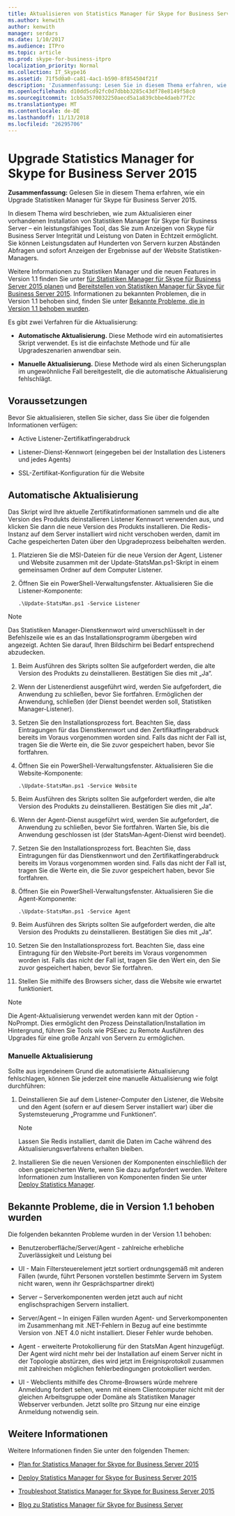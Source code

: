 ```yaml
---
title: Aktualisieren von Statistics Manager für Skype for Business Server 2015
ms.author: kenwith
author: kenwith
manager: serdars
ms.date: 1/10/2017
ms.audience: ITPro
ms.topic: article
ms.prod: skype-for-business-itpro
localization_priority: Normal
ms.collection: IT_Skype16
ms.assetid: 71f5d0a0-ca81-4ac1-b590-8f854504f21f
description: 'Zusammenfassung: Lesen Sie in diesem Thema erfahren, wie Statistiken Manager für Skype für Business Server 2015 zu aktualisieren.'
ms.openlocfilehash: d10dd5cd92fc0d7dbbb3285c43df78e8149f58c0
ms.sourcegitcommit: 1cb5a3570032250aecd5a1a839cbbe4daeb77f2c
ms.translationtype: MT
ms.contentlocale: de-DE
ms.lasthandoff: 11/13/2018
ms.locfileid: "26295706"
---
```

# <a name="upgrade-statistics-manager-for-skype-for-business-server-2015"></a>Upgrade Statistics Manager for Skype for Business Server 2015
 
**Zusammenfassung:** Gelesen Sie in diesem Thema erfahren, wie ein Upgrade Statistiken Manager für Skype für Business Server 2015.
  
In diesem Thema wird beschrieben, wie zum Aktualisieren einer vorhandenen Installation von Statistiken Manager für Skype für Business Server – ein leistungsfähiges Tool, das Sie zum Anzeigen von Skype für Business Server Integrität und Leistung von Daten in Echtzeit ermöglicht. Sie können Leistungsdaten auf Hunderten von Servern kurzen Abständen Abfragen und sofort Anzeigen der Ergebnisse auf der Website Statistiken-Managers. 
  
Weitere Informationen zu Statistiken Manager und die neuen Features in Version 1.1 finden Sie unter [für Statistiken Manager für Skype für Business Server 2015 planen](plan.md) und [Bereitstellen von Statistiken Manager für Skype für Business Server 2015](deploy.md). Informationen zu bekannten Problemen, die in Version 1.1 behoben sind, finden Sie unter [Bekannte Probleme, die in Version 1.1 behoben wurden](upgrade.md#BKMK_Fixed).
  
Es gibt zwei Verfahren für die Aktualisierung:
  
- **Automatische Aktualisierung.** Diese Methode wird ein automatisiertes Skript verwendet. Es ist die einfachste Methode und für alle Upgradeszenarien anwendbar sein.
    
- **Manuelle Aktualisierung.** Diese Methode wird als einen Sicherungsplan im ungewöhnliche Fall bereitgestellt, die die automatische Aktualisierung fehlschlägt.
    
## <a name="prerequisites"></a>Voraussetzungen

Bevor Sie aktualisieren, stellen Sie sicher, dass Sie über die folgenden Informationen verfügen:
  
- Active Listener-Zertifikatfingerabdruck
    
- Listener-Dienst-Kennwort (eingegeben bei der Installation des Listeners und jedes Agents)
    
- SSL-Zertifikat-Konfiguration für die Website
    
## <a name="automated-upgrade"></a>Automatische Aktualisierung

Das Skript wird Ihre aktuelle Zertifikatinformationen sammeln und die alte Version des Produkts deinstallieren Listener Kennwort verwenden aus, und klicken Sie dann die neue Version des Produkts installieren. Die Redis-Instanz auf dem Server installiert wird nicht verschoben werden, damit im Cache gespeicherten Daten über den Upgradeprozess beibehalten werden.
  
1. Platzieren Sie die MSI-Dateien für die neue Version der Agent, Listener und Website zusammen mit der Update-StatsMan.ps1-Skript in einem gemeinsamen Ordner auf dem Computer Listener.
    
2. Öffnen Sie ein PowerShell-Verwaltungsfenster. Aktualisieren Sie die Listener-Komponente:
    
   ```
   .\Update-StatsMan.ps1 -Service Listener
   ```

> [!NOTE]
> Das Statistiken Manager-Dienstkennwort wird unverschlüsselt in der Befehlszeile wie es an das Installationsprogramm übergeben wird angezeigt. Achten Sie darauf, Ihren Bildschirm bei Bedarf entsprechend abzudecken. 
  
1. Beim Ausführen des Skripts sollten Sie aufgefordert werden, die alte Version des Produkts zu deinstallieren. Bestätigen Sie dies mit „Ja“.
    
2. Wenn der Listenerdienst ausgeführt wird, werden Sie aufgefordert, die Anwendung zu schließen, bevor Sie fortfahren. Ermöglichen der Anwendung, schließen (der Dienst beendet werden soll, Statistiken Manager-Listener).
    
3. Setzen Sie den Installationsprozess fort. Beachten Sie, dass Eintragungen für das Dienstkennwort und den Zertifikatfingerabdruck bereits im Voraus vorgenommen worden sind. Falls das nicht der Fall ist, tragen Sie die Werte ein, die Sie zuvor gespeichert haben, bevor Sie fortfahren.
    
4. Öffnen Sie ein PowerShell-Verwaltungsfenster. Aktualisieren Sie die Website-Komponente:
    
   ```
   .\Update-StatsMan.ps1 -Service Website
   ```

5. Beim Ausführen des Skripts sollten Sie aufgefordert werden, die alte Version des Produkts zu deinstallieren. Bestätigen Sie dies mit „Ja“.
    
6. Wenn der Agent-Dienst ausgeführt wird, werden Sie aufgefordert, die Anwendung zu schließen, bevor Sie fortfahren. Warten Sie, bis die Anwendung geschlossen ist (der StatsMan-Agent-Dienst wird beendet).
    
7. Setzen Sie den Installationsprozess fort. Beachten Sie, dass Eintragungen für das Dienstkennwort und den Zertifikatfingerabdruck bereits im Voraus vorgenommen worden sind. Falls das nicht der Fall ist, tragen Sie die Werte ein, die Sie zuvor gespeichert haben, bevor Sie fortfahren.
    
8. Öffnen Sie ein PowerShell-Verwaltungsfenster. Aktualisieren Sie die Agent-Komponente:
    
   ```
   .\Update-StatsMan.ps1 -Service Agent
   ```

9. Beim Ausführen des Skripts sollten Sie aufgefordert werden, die alte Version des Produkts zu deinstallieren. Bestätigen Sie dies mit „Ja“.
    
10. Setzen Sie den Installationsprozess fort. Beachten Sie, dass eine Eintragung für den Website-Port bereits im Voraus vorgenommen worden ist. Falls das nicht der Fall ist, tragen Sie den Wert ein, den Sie zuvor gespeichert haben, bevor Sie fortfahren.
    
11. Stellen Sie mithilfe des Browsers sicher, dass die Website wie erwartet funktioniert.
    
> [!NOTE]
> Die Agent-Aktualisierung verwendet werden kann mit der Option - NoPrompt. Dies ermöglicht den Prozess Deinstallation/Installation im Hintergrund, führen Sie Tools wie PSExec zu Remote Ausführen des Upgrades für eine große Anzahl von Servern zu ermöglichen. 
  
### <a name="manual-upgrade"></a>Manuelle Aktualisierung

Sollte aus irgendeinem Grund die automatisierte Aktualisierung fehlschlagen, können Sie jederzeit eine manuelle Aktualisierung wie folgt durchführen:
  
1. 	Deinstallieren Sie auf dem Listener-Computer den Listener, die Website und den Agent (sofern er auf diesem Server installiert war) über die Systemsteuerung „Programme und Funktionen“.   
    
    > [!NOTE]
    >   Lassen Sie Redis installiert, damit die Daten im Cache während des Aktualisierungsverfahrens erhalten bleiben.
  
2. 	Installieren Sie die neuen Versionen der Komponenten einschließlich der oben gespeicherten Werte, wenn Sie dazu aufgefordert werden. Weitere Informationen zum Installieren von Komponenten finden Sie unter [Deploy Statistics Manager](deploy.md#BKMK_Deploy).
    
## <a name="known-issues-fixed-in-release-11"></a>Bekannte Probleme, die in Version 1.1 behoben wurden
<a name="BKMK_Fixed"> </a>

Die folgenden bekannten Probleme wurden in der Version 1.1 behoben:
  
- Benutzeroberfläche/Server/Agent - zahlreiche erhebliche Zuverlässigkeit und Leistung bei
    
- UI - Main Filtersteuerelement jetzt sortiert ordnungsgemäß mit anderen Fällen (wurde, führt Personen vorstellen bestimmte Servern im System nicht waren, wenn ihr Gesprächspartner direkt)
    
- Server – Serverkomponenten werden jetzt auch auf nicht englischsprachigen Servern installiert.
    
- Server/Agent – In einigen Fällen wurden Agent- und Serverkomponenten im Zusammenhang mit .NET-Fehlern in Bezug auf eine bestimmte Version von .NET 4.0 nicht installiert. Dieser Fehler wurde behoben.
    
- Agent - erweiterte Protokollierung für den StatsMan Agent hinzugefügt. Der Agent wird nicht mehr bei der Installation auf einem Server nicht in der Topologie abstürzen, dies wird jetzt im Ereignisprotokoll zusammen mit zahlreichen möglichen fehlerbedingungen protokolliert werden.
    
- UI - Webclients mithilfe des Chrome-Browsers würde mehrere Anmeldung fordert sehen, wenn mit einem Clientcomputer nicht mit der gleichen Arbeitsgruppe oder Domäne als Statistiken Manager Webserver verbunden. Jetzt sollte pro Sitzung nur eine einzige Anmeldung notwendig sein.
    
## <a name="for-more-information"></a>Weitere Informationen
<a name="BKMK_Fixed"> </a>

Weitere Informationen finden Sie unter den folgenden Themen:
  
- [Plan for Statistics Manager for Skype for Business Server 2015](plan.md)
    
- [Deploy Statistics Manager for Skype for Business Server 2015](deploy.md)
    
- [Troubleshoot Statistics Manager for Skype for Business Server 2015](troubleshoot.md)
    
- [Blog zu Statistics Manager für Skype for Business Server](https://blogs.technet.microsoft.com/skypestatsman/)
    

